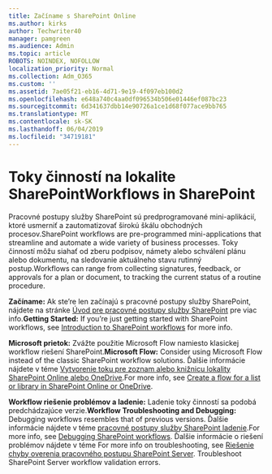 ```yaml
---
title: Začíname s SharePoint Online
ms.author: kirks
author: Techwriter40
manager: pamgreen
ms.audience: Admin
ms.topic: article
ROBOTS: NOINDEX, NOFOLLOW
localization_priority: Normal
ms.collection: Adm_O365
ms.custom: ''
ms.assetid: 7ae05f21-eb16-4d71-9e19-4f097eb100d2
ms.openlocfilehash: e648a740c4aa0df096534b506e01446ef087bc23
ms.sourcegitcommit: 6d341637dbb14e90726a1ce1d68f077ace9bb765
ms.translationtype: MT
ms.contentlocale: sk-SK
ms.lasthandoff: 06/04/2019
ms.locfileid: "34719181"
---
```

# <a name="workflows-in-sharepoint"></a><span data-ttu-id="ca55c-102">Toky činností na lokalite SharePoint</span><span class="sxs-lookup"><span data-stu-id="ca55c-102">Workflows in SharePoint</span></span>

<p><span data-ttu-id="ca55c-103">Pracovné postupy služby SharePoint sú predprogramované mini-aplikácií, ktoré usmerniť a zautomatizovať širokú škálu obchodných procesov.</span><span class="sxs-lookup"><span data-stu-id="ca55c-103">SharePoint workflows are pre-programmed mini-applications that streamline and automate a wide variety of business processes.</span></span> <span data-ttu-id="ca55c-104">Toky činností môžu siahať od zberu podpisov, námety alebo schválení plánu alebo dokumentu, na sledovanie aktuálneho stavu rutinný postup.</span><span class="sxs-lookup"><span data-stu-id="ca55c-104">Workflows can range from collecting signatures, feedback, or approvals for a plan or document, to tracking the current status of a routine procedure.</span></span></p> <p><span data-ttu-id="ca55c-105"><strong>Začíname:</strong> Ak ste&rsquo;re len začínajú s pracovné postupy služby SharePoint, nájdete na stránke <a href="https://support.office.com/en-us/article/introduction-to-sharepoint-workflow-07982276-54e8-4e17-8699-5056eff4d9e3">Úvod pre pracovné postupy služby SharePoint</a> pre viac info.</span><span class="sxs-lookup"><span data-stu-id="ca55c-105"><strong>Getting Started:</strong> If you&rsquo;re just getting started with SharePoint workflows, see <a href="https://support.office.com/en-us/article/introduction-to-sharepoint-workflow-07982276-54e8-4e17-8699-5056eff4d9e3">Introduction to SharePoint workflows</a> for more info.</span></span></p> <p><span data-ttu-id="ca55c-106"><strong>Microsoft prietok:</strong> Zvážte použitie Microsoft Flow namiesto klasickej workflow riešení SharePoint.</span><span class="sxs-lookup"><span data-stu-id="ca55c-106"><strong>Microsoft Flow:</strong> Consider using Microsoft Flow instead of the classic SharePoint workflow solutions.</span></span> <span data-ttu-id="ca55c-107">Ďalšie informácie nájdete v téme <a href="https://support.office.com/en-us/article/create-a-flow-for-a-list-or-library-in-sharepoint-online-or-onedrive-for-business-a9c3e03b-0654-46af-a254-20252e580d01">Vytvorenie toku pre zoznam alebo knižnicu lokality SharePoint Online alebo OneDrive</a>.</span><span class="sxs-lookup"><span data-stu-id="ca55c-107">For more info, see <a href="https://support.office.com/en-us/article/create-a-flow-for-a-list-or-library-in-sharepoint-online-or-onedrive-for-business-a9c3e03b-0654-46af-a254-20252e580d01">Create a flow for a list or library in SharePoint Online or OneDrive</a>.</span></span></p> <p><span data-ttu-id="ca55c-108"><strong>Workflow riešenie problémov a ladenie:</strong> Ladenie toky činností sa podobá predchádzajúce verzie.</span><span class="sxs-lookup"><span data-stu-id="ca55c-108"><strong>Workflow Troubleshooting and Debugging:</strong> Debugging workflows resembles that of previous versions.</span></span> <span data-ttu-id="ca55c-109">Ďalšie informácie nájdete v téme <a href="https://docs.microsoft.com/en-us/sharepoint/dev/general-development/debugging-sharepoint-server-workflows">pracovné postupy služby SharePoint ladenie</a>.</span><span class="sxs-lookup"><span data-stu-id="ca55c-109">For more info, see <a href="https://docs.microsoft.com/en-us/sharepoint/dev/general-development/debugging-sharepoint-server-workflows">Debugging SharePoint workflows</a>.</span></span> <span data-ttu-id="ca55c-110">Ďalšie informácie o riešení problémov nájdete v téme <a title="chyby overenia workflow riešenie SharePoint Server</span><span class="sxs-lookup"><span data-stu-id="ca55c-110">For more info on troubleshooting, see <a title="Troubleshoot SharePoint Server workflow validation errors</span></span>" href="https://docs.microsoft.com/en-us/sharepoint/dev/general-development/troubleshooting-sharepoint-server-workflow-validation-errors-in-visio"><span data-ttu-id="ca55c-111">Riešenie chyby overenia pracovného postupu SharePoint Server</a>.&nbsp;</span><span class="sxs-lookup"><span data-stu-id="ca55c-111">Troubleshoot SharePoint Server workflow validation errors</a>.&nbsp;</span></span></p>

